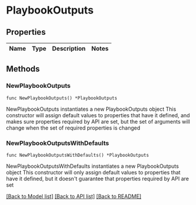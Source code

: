 # PlaybookOutputs

## Properties

Name | Type | Description | Notes
------------ | ------------- | ------------- | -------------

## Methods

### NewPlaybookOutputs

`func NewPlaybookOutputs() *PlaybookOutputs`

NewPlaybookOutputs instantiates a new PlaybookOutputs object
This constructor will assign default values to properties that have it defined,
and makes sure properties required by API are set, but the set of arguments
will change when the set of required properties is changed

### NewPlaybookOutputsWithDefaults

`func NewPlaybookOutputsWithDefaults() *PlaybookOutputs`

NewPlaybookOutputsWithDefaults instantiates a new PlaybookOutputs object
This constructor will only assign default values to properties that have it defined,
but it doesn't guarantee that properties required by API are set


[[Back to Model list]](../README.md#documentation-for-models) [[Back to API list]](../README.md#documentation-for-api-endpoints) [[Back to README]](../README.md)


